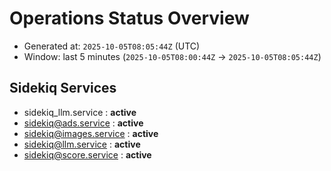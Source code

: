 # Operations Status Overview

- Generated at: `2025-10-05T08:05:44Z` (UTC)
- Window: last 5 minutes (`2025-10-05T08:00:44Z` → `2025-10-05T08:05:44Z`)

## Sidekiq Services
- sidekiq_llm.service : **active**
- sidekiq@ads.service : **active**
- sidekiq@images.service : **active**
- sidekiq@llm.service : **active**
- sidekiq@score.service : **active**

